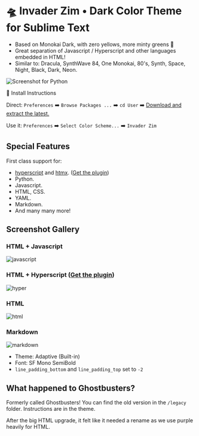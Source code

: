 # 🛸 Invader Zim • Dark Color Theme for Sublime Text

* Based on Monokai Dark, with zero yellows, more minty greens 🎄
* Great separation of Javascript / Hyperscript and other languages embedded in HTML!
* Similar to: Dracula, SynthWave 84, One Monokai, 80's, Synth, Space, Night, Black, Dark, Neon.

![Screenshot for Python](https://user-images.githubusercontent.com/24665/167426139-ffc52d17-1c16-44f4-8aa1-31830fa99ed7.png)

🚨 Install Instructions

Direct: `Preferences` ➡️ `Browse Packages ...` ➡️ `cd User` ➡️ [Download and extract the latest.](https://github.com/gnat/sublime-invader-zim/archive/refs/heads/main.zip)

Use it: `Preferences` ➡️ `Select Color Scheme...` ➡️ `Invader Zim`

## Special Features

First class support for:

* [hyperscript](https://hyperscript.org/) and [htmx](https://htmx.org/). ([Get the plugin](https://github.com/gnat/hyperscript-sublime!))
* Python.
* Javascript.
* HTML, CSS.
* YAML.
* Markdown.
* And many many more!

## Screenshot Gallery

### HTML + Javascript
![javascript](https://user-images.githubusercontent.com/24665/167426294-08a4361c-17ab-44da-9354-8abce101cb39.png)

### HTML + Hyperscript ([Get the plugin](https://github.com/gnat/hyperscript-sublime!))
![hyper](https://user-images.githubusercontent.com/24665/167426357-18312026-d38b-4622-b5b1-84c7e31a123b.png)

### HTML

![html](https://user-images.githubusercontent.com/24665/167432768-2aa0fb16-fd07-4937-9a3e-33c77990ec89.png)

### Markdown
![markdown](https://user-images.githubusercontent.com/24665/167426262-013c04d1-eece-4710-a6af-ddaaa0d0d528.png)

* Theme: Adaptive (Built-in)
* Font: SF Mono SemiBold
* `line_padding_bottom` and `line_padding_top` set to `-2`

## What happened to Ghostbusters?

Formerly called Ghostbusters! You can find the old version in the `/legacy` folder. Instructions are in the theme.

After the big HTML upgrade, it felt like it needed a rename as we use purple heavily for HTML.
